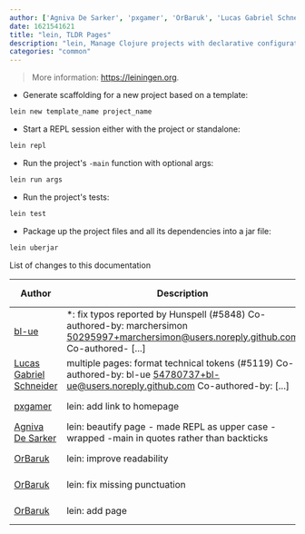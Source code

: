```yaml
---
author: ['Agniva De Sarker', 'pxgamer', 'OrBaruk', 'Lucas Gabriel Schneider', 'bl-ue']
date: 1621541621
title: "lein, TLDR Pages"
description: "lein, Manage Clojure projects with declarative configuration."
categories: "common"
---
```

> More information: <https://leiningen.org>.

- Generate scaffolding for a new project based on a template:

```bash
lein new template_name project_name
```

- Start a REPL session either with the project or standalone:

```bash
lein repl
```

- Run the project's `-main` function with optional args:

```bash
lein run args
```

- Run the project's tests:

```bash
lein test
```

- Package up the project files and all its dependencies into a jar file:

```bash
lein uberjar
```
List of changes to this documentation


Author | Description | ISO 8601 Date | GitHub link
------|-----|-----|-----
[bl-ue](mailto:54780737+bl-ue@users.noreply.github.com) | *: fix typos reported by Hunspell (#5848) Co-authored-by: marchersimon <50295997+marchersimon@users.noreply.github.com> Co-authored- [...] | 2021-05-20T22:13:41 | [8ebd171d6f00](https://github.com/tldr-pages/tldr/commit/8ebd171d6f001698709fefc02b1fd5cc9f3a99c4)
[Lucas Gabriel Schneider](mailto:casdpa@gmail.com) | multiple pages: format technical tokens (#5119) Co-authored-by: bl-ue <54780737+bl-ue@users.noreply.github.com> Co-authored-by: [...] | 2021-01-31T18:05:18 | [a5fe31bc47ae](https://github.com/tldr-pages/tldr/commit/a5fe31bc47aece3efa5e66b52b3cf384f27d5d72)
[pxgamer](mailto:owzie123@gmail.com) | lein: add link to homepage | 2019-06-06T04:42:48 | [e665eb1b9340](https://github.com/tldr-pages/tldr/commit/e665eb1b934043fb65b1c19d7c52e555798d4c46)
[Agniva De Sarker](mailto:agnivade@yahoo.co.in) | lein: beautify page - made REPL as upper case - wrapped -main in quotes rather than backticks | 2017-10-31T05:09:24 | [74ce43b08d52](https://github.com/tldr-pages/tldr/commit/74ce43b08d5280e79d12933761c883676fe26974)
[OrBaruk](mailto:OrBaruk@users.noreply.github.com) | lein: improve readability | 2017-10-28T20:26:24 | [40bff3cb62f3](https://github.com/tldr-pages/tldr/commit/40bff3cb62f3eeea0a2ef8de8d90d6b755f9f9d5)
[OrBaruk](mailto:OrBaruk@users.noreply.github.com) | lein: fix missing punctuation | 2017-10-27T21:42:33 | [8c8ebd6e3de8](https://github.com/tldr-pages/tldr/commit/8c8ebd6e3de865130a575c528013b86e24e2ada5)
[OrBaruk](mailto:OrBaruk@users.noreply.github.com) | lein: add page | 2017-10-27T21:30:44 | [533ca21734a8](https://github.com/tldr-pages/tldr/commit/533ca21734a83e69ccab9b9a3942d4bc11124b49)


